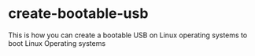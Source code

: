 # create-bootable-usb
This is how you can create a bootable USB on Linux operating systems to boot Linux Operating systems
